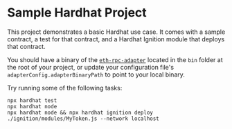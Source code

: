 # Sample Hardhat Project

This project demonstrates a basic Hardhat use case. It comes with a sample contract, a test for that contract, and a Hardhat Ignition module that deploys that contract.

You should have a binary of the [`eth-rpc-adapter`](https://github.com/paritytech/polkadot-sdk/tree/master/substrate/frame/revive/rpc) located in the `bin` folder at
the root of your project, or update your configuration file's `adapterConfig.adapterBinaryPath` to point to your local binary.

Try running some of the following tasks:

```shell
npx hardhat test
npx hardhat node
npx hardhat node && npx hardhat ignition deploy ./ignition/modules/MyToken.js --network localhost
```
